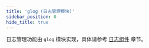 ```yaml
---
title: 'glog (日志管理模块)'
sidebar_position: 0
hide_title: true
---
```


日志管理功能由 `glog` 模块实现，具体请参考 [日志组件](../../1-核心组件-重点/5-日志组件/5-日志组件.md) 章节。
